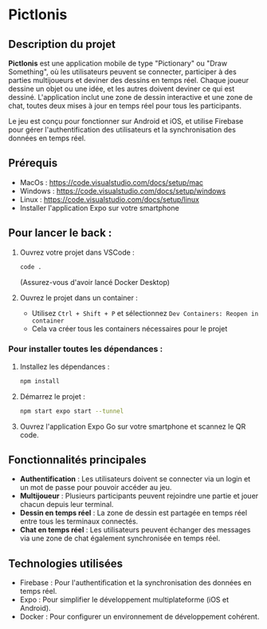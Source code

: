 # Pictlonis

## Description du projet

**Pictlonis** est une application mobile de type "Pictionary" ou "Draw Something", où les utilisateurs peuvent se connecter, participer à des parties multijoueurs et deviner des dessins en temps réel. Chaque joueur dessine un objet ou une idée, et les autres doivent deviner ce qui est dessiné. L'application inclut une zone de dessin interactive et une zone de chat, toutes deux mises à jour en temps réel pour tous les participants. 

Le jeu est conçu pour fonctionner sur Android et iOS, et utilise Firebase pour gérer l'authentification des utilisateurs et la synchronisation des données en temps réel.

## Prérequis

- MacOs : https://code.visualstudio.com/docs/setup/mac
- Windows : https://code.visualstudio.com/docs/setup/windows
- Linux : https://code.visualstudio.com/docs/setup/linux
- Installer l'application Expo sur votre smartphone

## Pour lancer le back :

1. Ouvrez votre projet dans VSCode :
    ```bash
    code .
    ```
   (Assurez-vous d'avoir lancé Docker Desktop)

2. Ouvrez le projet dans un container :
    - Utilisez `Ctrl + Shift + P` et sélectionnez `Dev Containers: Reopen in container`
    - Cela va créer tous les containers nécessaires pour le projet

### Pour installer toutes les dépendances :

1. Installez les dépendances :
    ```bash
    npm install
    ```

2. Démarrez le projet :
    ```bash
    npm start expo start --tunnel
    ```

3. Ouvrez l'application Expo Go sur votre smartphone et scannez le QR code.

## Fonctionnalités principales

- **Authentification** : Les utilisateurs doivent se connecter via un login et un mot de passe pour pouvoir accéder au jeu.
- **Multijoueur** : Plusieurs participants peuvent rejoindre une partie et jouer chacun depuis leur terminal.
- **Dessin en temps réel** : La zone de dessin est partagée en temps réel entre tous les terminaux connectés.
- **Chat en temps réel** : Les utilisateurs peuvent échanger des messages via une zone de chat également synchronisée en temps réel.

## Technologies utilisées

- Firebase : Pour l'authentification et la synchronisation des données en temps réel.
- Expo : Pour simplifier le développement multiplateforme (iOS et Android).
- Docker : Pour configurer un environnement de développement cohérent.

